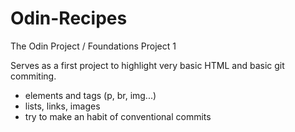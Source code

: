 # Odin-Recipes

The Odin Project / Foundations Project 1

Serves as a first project to highlight very basic HTML and basic git commiting.  

* elements and tags (p, br, img...)
* lists, links, images
* try to make an habit of conventional commits
